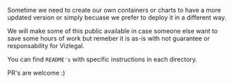 Sometime we need to create our own containers or charts to have a more updated version or simply becuase we prefer to deploy it in a different way.

We will make some of this public available in case someone else want to save some hours of work but remeber it is as-is with not guarantee or responsability for Vizlegal.

You can find `README's` with specific instructions in each directory.

PR's are welcome :)
